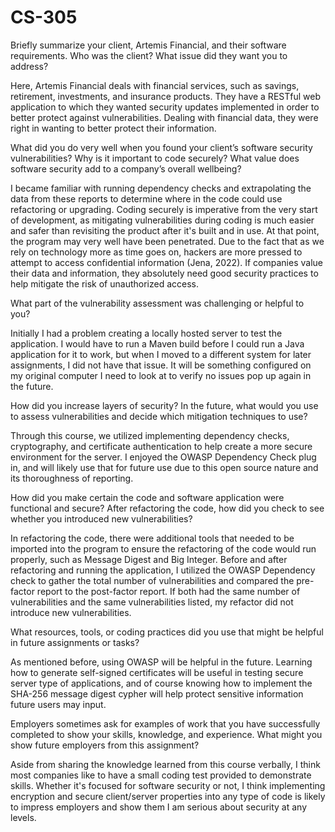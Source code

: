 # CS-305

Briefly summarize your client, Artemis Financial, and their software requirements. Who was the client? What issue did they want you to address?

Here, Artemis Financial deals with financial services, such as savings, retirement, investments, and insurance products. They have a RESTful web application to which they wanted security updates implemented in order to better protect against vulnerabilities. Dealing with financial data, they were right in wanting to better protect their information. 

What did you do very well when you found your client’s software security vulnerabilities? Why is it important to code securely? What value does software security add to a company’s overall wellbeing?

I became familiar with running dependency checks and extrapolating the data from these reports to determine where in the code could use refactoring or upgrading. Coding securely is imperative from the very start of development, as mitigating vulnerabilities during coding is much easier and safer than revisiting the product after it's built and in use. At that point, the program may very well have been penetrated. Due to the fact that as we rely on technology more as time goes on, hackers are more pressed to attempt to access confidential information (Jena, 2022). If companies value their data and information, they absolutely need good security practices to help mitigate the risk of unauthorized access.

What part of the vulnerability assessment was challenging or helpful to you?

Initially I had a problem creating a locally hosted server to test the application. I would have to run a Maven build before I could run a Java application for it to work, but when I moved to a different system for later assignments, I did not have that issue. It will be something configured on my original computer I need to look at to verify no issues pop up again in the future.

How did you increase layers of security? In the future, what would you use to assess vulnerabilities and decide which mitigation techniques to use?

Through this course, we utilized implementing dependency checks, cryptography, and certificate authentication to help create a more secure environment for the server. I enjoyed the OWASP Dependency Check plug in, and will likely use that for future use due to this open source nature and its thoroughness of reporting.

How did you make certain the code and software application were functional and secure? After refactoring the code, how did you check to see whether you introduced new vulnerabilities?

In refactoring the code, there were additional tools that needed to be imported into the program to ensure the refactoring of the code would run properly, such as Message Digest and Big Integer. Before and after refactoring and running the application, I utilized the OWASP Dependency check to gather the total number of vulnerabilities and compared the pre-factor report to the post-factor report. If both had the same number of vulnerabilities and the same vulnerabilities listed, my refactor did not introduce new vulnerabilities. 

What resources, tools, or coding practices did you use that might be helpful in future assignments or tasks?

As mentioned before, using OWASP will be helpful in the future. Learning how to generate self-signed certificates will be useful in testing secure server type of applications, and of course knowing how to implement the SHA-256 message digest cypher will help protect sensitive information future users may input.

Employers sometimes ask for examples of work that you have successfully completed to show your skills, knowledge, and experience. What might you show future employers from this assignment?

Aside from sharing the knowledge learned from this course verbally, I think most companies like to have a small coding test provided to demonstrate skills. Whether it's focused for software security or not, I think implementing encryption and secure client/server properties into any type of code is likely to impress employers and show them I am serious about security at any levels.
